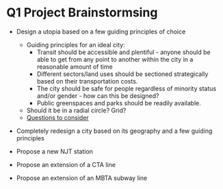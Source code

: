 # Q1 Project Brainstormsing 

* Design a utopia based on a few guiding principles of choice
    * Guiding principles for an ideal city:
        * Transit should be accessible and plentiful - anyone should be able to get from any point to another within the city in a reasonable amount of time
        * Different sectors/land uses should be sectioned strategically based on their transportation costs. 
        * The city should be safe for people regardless of minority status and/or gender - how can this be designed?
        * Public greenspaces and parks should be readily available. 
    * Should it be in a radial circle? Grid?
    * [Questions to consider](http://www.seesharppress.com/utopia.html)


* Completely redesign a city based on its geography and a few guiding principles
* Propose a new NJT station
* Propose an extension of a CTA line
* Propose an extension of an MBTA subway line
